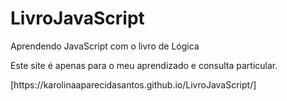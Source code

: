 # LivroJavaScript
Aprendendo JavaScript com o livro de Lógica

<p>Este site é apenas para o meu aprendizado e consulta particular.</p>
<p>[https://karolinaaparecidasantos.github.io/LivroJavaScript/]</p>
